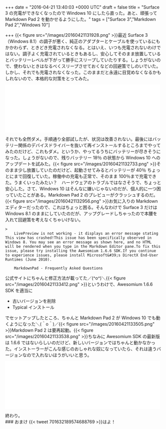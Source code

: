 
+++
date = "2016-04-21 13:40:03 +0000 UTC"
draft = false
title = "Surface 3 の充電ができなくなったので Windows 10 にしたら直った。あと、頑張って Markdown Pad 2 を動かせるようにした。"
tags = ["Surface 3","Markdown Pad 2","Windows 10"]

+++
{{< figure src="/images/20160421131928.png"  >}}最近 Surface 3（Windows 8.1）の調子が悪く、純正のアダプターとケーブルを使っているにもかかわらず、ときどき充電されなくなる。とはいえ、いつも充電されないわけではない。調子よく充電されているときもあるし、安心してそのまま放置しているとバッテリーレベルが下がって勝手にスリープしていたりする。しょうがないので、使わないときはなるべくスリープさせておくなどの回避策でしのいでいた。しかし、それでも充電されなくなった。このままだと永遠に目覚めなくなるかもしれないので、本格的な対策をとってみた。<iframe src="//hatenablog-parts.com/embed?url=https%3A%2F%2Fwww.microsoft.com%2Fsurface%2Fja-jp%2Fsupport%2Fwarranty-service-and-recovery%2Fsurface-wont-turn-on-battery-wont-charge%3Fos%3Dwindows-8.1-update-1" title="Surface のバッテリーが充電されない | バッテリーが検出されない | バッテリーのトラブルシューティング" class="embed-card embed-webcard" scrolling="no" frameborder="0" style="display: block; width: 100%; height: 155px; max-width: 500px; margin: 10px 0px;"></iframe>それでも全然ダメ。手順通り全部試したが、状況は改善されない。最後にはバッテリー関係のデバイスドライバーを抜いて再インストールするところまでやってみたのだけど、これもダメ。というか、やってるうちにバッテリーが尽きそうになった。しょうがないので、残りバッテリー 18％ の状態から Windows 10 へのアップデートを試みた。{{< figure src="/images/20160421132733.png"  >}}そのまま少し放置していたのだけど、起動させてみるとバッテリーが 40％ ちょっとにまで回復していた。稼働中の充電も正常で、そのまま 100％まで充電できた。うまくいったみたい？　ハードウェアのトラブルではなさそうで、ちょっと安心した。さて、Windows 10 はそんなに嫌いじゃないのだが、個人的に一つ困っていたことがある。Markdown Pad 2 のプレビューがクラッシュするのだ。{{< figure src="/images/20160421132956.png"  >}}お気に入りの Markdown エディターだったので、これはちょっと困る。そんなわけで Surface 3 だけは Windows 8.1 のままにしていたのだが、アップグレードしちゃったので本腰を入れて回避策を考えなくちゃいけない。

    >
        LivePreview is not working - it displays an error message stating This view has crashed!This issue has been specifically observed in Windows 8. You may see an error message as shown here, and no HTML will be rendered when you type in the Markdown Editor pane.To fix this issue, please try installing the Awesomium 1.6.6 SDK.If you continue to experience issues, please install Microsoft&#39;s DirectX End-User Runtimes (June 2010).

        MarkdownPad - Frequently Asked Questions
    
公式サイトにちゃんと修正方法が載ってた／(^o^)＼{{< figure src="/images/20160421133412.png"  >}}というわけで、Awesomium 1.6.6 SDK を適当に

<ul>
<li>古いバージョンを削除</li>
<li>Typical インストール</li>
</ul>でセットアップしたところ、ちゃんと Markdown Pad 2 が Windows 10 でも動くようになった＼(＾o＾)／{{< figure src="/images/20160421133505.png"  >}}Markdown Pad 2 は要再起動。{{< figure src="/images/20160421133538.png"  >}}ちなみに Awesomium SDK の最新版は 1.6.6 ではないらしいのだけど、新しいバージョンではちゃんと動かなかった。インストーラーがこんな感じのおしゃれな奴になっていたら、それは違うバージョンなので入れないほうがいいと思う。<iframe src="//hatenablog-parts.com/embed?url=http%3A%2F%2Fwww.forest.impress.co.jp%2Fdocs%2Fnews%2F20130307_590701.html" title="ゼロから再設計された「MarkdownPad 2」が公開、タブ・構文強調などの新機能を搭載 - 窓の杜" class="embed-card embed-webcard" scrolling="no" frameborder="0" style="display: block; width: 100%; height: 155px; max-width: 500px; margin: 10px 0px;"></iframe>終わり。

<div class="section">
    ### おまけ
    {{< tweet 701632189574688769 >}}はよ！

</div>

